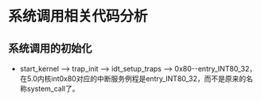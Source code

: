 # 系统调用相关代码分析

## 系统调用的初始化

* start_kernel --> trap_init --> idt_setup_traps --> 0x80--entry_INT80_32，在5.0内核int0x80对应的中断服务例程是entry_INT80_32，而不是原来的名称system_call了。
